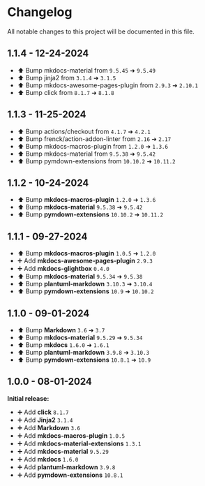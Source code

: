 # Changelog

All notable changes to this project will be documented in this file.

## 1.1.4 - 12-24-2024

- ⬆️ Bump mkdocs-material from `9.5.45` ➜ `9.5.49`
- ⬆️ Bump jinja2 from `3.1.4` ➜ `3.1.5`
- ⬆️ Bump mkdocs-awesome-pages-plugin from `2.9.3` ➜ `2.10.1`
- ⬆️ Bump click from `8.1.7` ➜ `8.1.8`

## 1.1.3 - 11-25-2024

- ⬆️ Bump actions/checkout from `4.1.7` ➜ `4.2.1`
- ⬆️ Bump frenck/action-addon-linter from `2.16` ➜ `2.17`
- ⬆️ Bump mkdocs-macros-plugin from `1.2.0` ➜ `1.3.6`
- ⬆️ Bump mkdocs-material from `9.5.38` ➜ `9.5.42`
- ⬆️ Bump pymdown-extensions from `10.10.2` ➜ `10.11.2`

## 1.1.2 - 10-24-2024

- ⬆️ Bump **mkdocs-macros-plugin** `1.2.0` ➜ `1.3.6`
- ⬆️ Bump **mkdocs-material** `9.5.38` ➜ `9.5.42`
- ⬆️ Bump **pymdown-extensions** `10.10.2` ➜ `10.11.2`

## 1.1.1 - 09-27-2024

- ⬆️ Bump **mkdocs-macros-plugin** `1.0.5` ➜ `1.2.0`
- ➕ Add **mkdocs-awesome-pages-plugin** `2.9.3`
- ➕ Add **mkdocs-glightbox** `0.4.0`
- ⬆️ Bump **mkdocs-material** `9.5.34` ➜ `9.5.38`
- ⬆️ Bump **plantuml-markdown** `3.10.3` ➜ `3.10.4`
- ⬆️ Bump **pymdown-extensions** `10.9` ➜ `10.10.2`

## 1.1.0 - 09-01-2024

- ⬆️ Bump **Markdown** `3.6` ➜ `3.7`
- ⬆️ Bump **mkdocs-material** `9.5.29` ➜ `9.5.34`
- ⬆️ Bump **mkdocs** `1.6.0` ➜ `1.6.1`
- ⬆️ Bump **plantuml-markdown** `3.9.8` ➜ `3.10.3`
- ⬆️ Bump **pymdown-extensions** `10.8.1` ➜ `10.9`

## 1.0.0 - 08-01-2024

**Initial release:**

- ➕ Add **click** `8.1.7`
- ➕ Add **Jinja2** `3.1.4`
- ➕ Add **Markdown** `3.6`
- ➕ Add **mkdocs-macros-plugin** `1.0.5`
- ➕ Add **mkdocs-material-extensions** `1.3.1`
- ➕ Add **mkdocs-material** `9.5.29`
- ➕ Add **mkdocs** `1.6.0`
- ➕ Add **plantuml-markdown** `3.9.8`
- ➕ Add **pymdown-extensions** `10.8.1`
